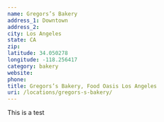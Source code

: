 ```yaml
---
name: Gregors’s Bakery
address_1: Downtown
address_2: 
city: Los Angeles
state: CA
zip: 
latitude: 34.050278
longitude: -118.256417
category: bakery
website: 
phone: 
title: Gregors’s Bakery, Food Oasis Los Angeles
uri: /locations/gregors-s-bakery/
---
```

This is a test
